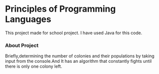 # Principles of Programming Languages

This project made for school project. 
I have used Java for this code. <br>
<h3>About Project </h3>

Briefly,determining the number of colonies and their populations by taking input from the console.And It has an algorithm that constantly fights until there is only one colony left.


